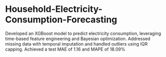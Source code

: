 # Household-Electricity-Consumption-Forecasting
Developed an XGBoost model to predict electricity consumption, leveraging time-based feature engineering and Bayesian optimization. Addressed missing data with temporal imputation and handled outliers using IQR capping. Achieved a test MAE of 1.16 and MAPE of 18.09%
